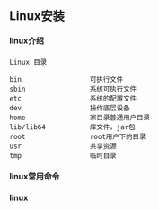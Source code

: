 ## Linux安装 ##

#### linux介绍 ####
	
	Linux 目录

    bin					可执行文件
	sbin				系统可执行文件
	etc					系统的配置文件
	dev					操作底层设备
	home				家目录普通用户目录
	lib/lib64			库文件，jar包
	root				root用户下的目录
	usr					共享资源
	tmp 				临时目录
	
	
   

#### linux常用命令 ####

#### linux ####